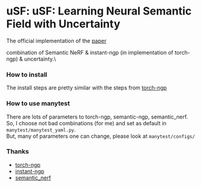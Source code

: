 # uSF: uSF: Learning Neural Semantic Field with Uncertainty
The official implementation of the [paper](https://arxiv.org/abs/2312.08012)

combination of Semantic NeRF & instant-ngp (in implementation of torch-ngp) & uncertainty.\

### How to install
The install steps are pretty similar with the steps from [torch-ngp](https://github.com/ashawkey/torch-ngp)


### How to use manytest
There are lots of parameters to torch-ngp, semantic-ngp, semantic_nerf.\
So, I choose not bad combinations (for me) and set as default in `manytest/manytest_yaml.py`.\
But, many of parameters one can change, please look at `manytest/configs/`

### Thanks
- [torch-ngp](https://github.com/ashawkey/torch-ngp)
- [instant-ngp](https://github.com/NVlabs/instant-ngp)
- [semantic_nerf](https://github.com/Harry-Zhi/semantic_nerf)

